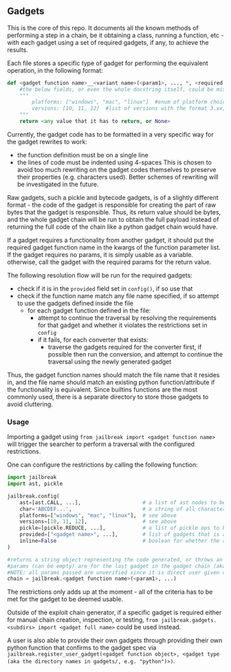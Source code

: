 ## Gadgets

This is the core of this repo. It documents all the known methods of performing a step in a chain, be it obtaining a class, running a function, etc - with each gadget using a set of required gadgets, if any, to achieve the results.

Each file stores a specific type of gadget for performing the equivalent operation, in the following format:

```py
def <gadget function name>__<variant name>(<param1>, ..., *, <required gadget function name>, ...):
    #the below fields, or even the whole docstring itself, could be missing to signify all platforms and versions are supported.
    """
        platforms: ["windows", "mac", "linux"]  #enum of platform choices, only possible choices at the moment
        versions: [10, 11, 12]  #list of versions with the format 3.xx, example only
    """
    return <any value that it has to return, or None>
```

Currently, the gadget code has to be formatted in a very specific way for the gadget rewrites to work:
- the function definition must be on a single line
- the lines of code must be indented using 4-spaces
This is chosen to avoid too much rewriting on the gadget codes themselves to preserve their properties (e.g. characters used). Better schemes of rewriting will be investigated in the future.

Raw gadgets, such a pickle and bytecode gadgets, is of a slightly different format - the code of the gadget is responsible for creating the part of raw bytes that the gadget is responsible. Thus, its return value should be bytes, and the whole gadget chain will be run to obtain the full payload instead of returning the full code of the chain like a python gadget chain would have.

If a gadget requires a functionality from another gadget, it should put the required gadget function name in the kwargs of the function parameter list. If the gadget requires no params, it is simply usable as a variable. otherwise, call the gadget with the required params for the return value.


The following resolution flow will be run for the required gadgets:
- check if it is in the `provided` field set in `config()`, if so use that
- check if the function name match any file name specified, if so attempt to use the gadgets defined inside the file
  - for each gadget function defined in the file:
    - attempt to continue the traversal by resolving the requirements for that gadget and whether it violates the restrictions set in `config`
    - if it fails, for each converter that exists:
      - traverse the gadgets required for the converter first, if possible then run the conversion, and attempt to continue the traversal using the newly generated gadget 


Thus, the gadget function names should match the file name that it resides in, and the file name should match an existing python function/attribute if the functionality is equivalent.
Since builtins functions are the most commonly used, there is a separate directory to store those gadgets to avoid cluttering.

### Usage

Importing a gadget using `from jailbreak import <gadget function name>` will trigger the searcher to perform a traversal with the configured restrictions.

One can configure the restrictions by calling the following function:

```py
import jailbreak
import ast, pickle

jailbreak.config(
    ast=[ast.CALL, ...],                    # a list of ast nodes to be banned
    char='ABCDEF...',                       # a string of all characters to be banned
    platforms=["windows", "mac", "linux"],  # see above
    versions=[10, 11, 12],                  # see above
    pickle=[pickle.REDUCE, ...],            # a list of pickle ops to be banned
    provided=["<gadget name>", ...],        # list of gadgets that is already provided, including any names of builtins already provided.
    inline=False                            # boolean for whether the returned gadget chain should be inlined (for direct use as a payload) or not (for readability) (default: false)
)

#returns a string object representing the code generated, or throws an error with the closest string object (closest == least restriction violations)
#params (can be empty) are for the last gadget in the gadget chain (aka the one requested by the user), and are python code in string form for flexibility
#NOTE: all params passed are unverified since it is direct user given code and is deemed usable out of the box
chain = jailbreak.<gadget function name>(<param1>, ...)  
```

The restrictions only adds up at the moment - all of the criteria has to be met for the gadget to be deemed usable.


Outside of the exploit chain generator, if a specific gadget is required either for manual chain creation, inspection, or testing, `from jailbreak.gadgets.<subdirs> import <gadget full name>` could be used instead.

A user is also able to provide their own gadgets through providing their own python function that confirms to the gadget spec via `jailbreak.register_user_gadget(<gadget function object>, <gadget type (aka the directory names in gadgets/, e.g. "python")>)`.